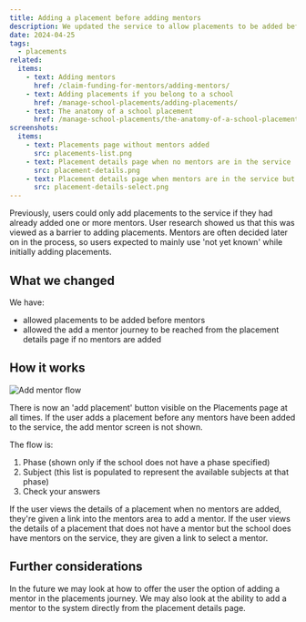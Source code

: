 ```yaml
---
title: Adding a placement before adding mentors
description: We updated the service to allow placements to be added before mentors.
date: 2024-04-25
tags:
  - placements
related:
  items:
    - text: Adding mentors
      href: /claim-funding-for-mentors/adding-mentors/
    - text: Adding placements if you belong to a school
      href: /manage-school-placements/adding-placements/
    - text: The anatomy of a school placement
      href: /manage-school-placements/the-anatomy-of-a-school-placement/
screenshots:
  items:
    - text: Placements page without mentors added
      src: placements-list.png
    - text: Placement details page when no mentors are in the service
      src: placement-details.png
    - text: Placement details page when mentors are in the service but not added to the placement
      src: placement-details-select.png
---
```


Previously, users could only add placements to the service if they had already added one or more mentors. User research showed us that this was viewed as a barrier to adding placements. Mentors are often decided later on in the process, so users expected to mainly use 'not yet known' while initially adding placements.

## What we changed

We have:

- allowed placements to be added before mentors
- allowed the add a mentor journey to be reached from the placement details page if no mentors are added

## How it works

![Add mentor flow](add-placement-flow.png "Add placement flow when no mentors are present")

There is now an 'add placement' button visible on the Placements page at all times. If the user adds a placement before any mentors have been added to the service, the add mentor screen is not shown.

The flow is:

1. Phase (shown only if the school does not have a phase specified)
2. Subject (this list is populated to represent the available subjects at that phase)
3. Check your answers

If the user views the details of a placement when no mentors are added, they're given a link into the mentors area to add a mentor. If the user views the details of a placement that does not have a mentor but the school does have mentors on the service, they are given a link to select a mentor.

## Further considerations

In the future we may look at how to offer the user the option of adding a mentor in the placements journey. We may also look at the ability to add a mentor to the system directly from the placement details page.
